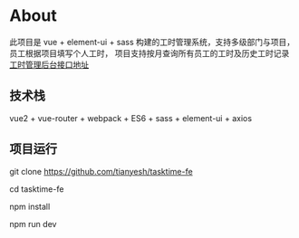 
# About

此项目是 vue + element-ui + sass 构建的工时管理系统，支持多级部门与项目，员工根据项目填写个人工时，
项目支持按月查询所有员工的工时及历史工时记录
[工时管理后台接口地址](https://github.com/tianyesh/tasktime-node)

## 技术栈

vue2  + vue-router + webpack + ES6 + sass + element-ui + axios

## 项目运行

git clone https://github.com/tianyesh/tasktime-fe

cd tasktime-fe

npm install

npm run dev

